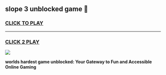 
## slope 3 unblocked game 👋
<h3>
<a href="https://premium.freeplayer.one?title=slope_3_unblocked_game&ref=13F">CLICK TO PLAY</a></h3>
<hr>

<h3>
<a href="https://premium.freeplayer.one?title=slope_3_unblocked_game&ref=13F">CLICK 2 PLAY</a>
  
</h3>

<a href="https://premium.freeplayer.one?title=slope_3_unblocked_game&ref=12F/"><img src="https://clearcache.store/games.png"></a>


**worlds hardest game unblocked: Your Gateway to Fun and Accessible Online Gaming**
